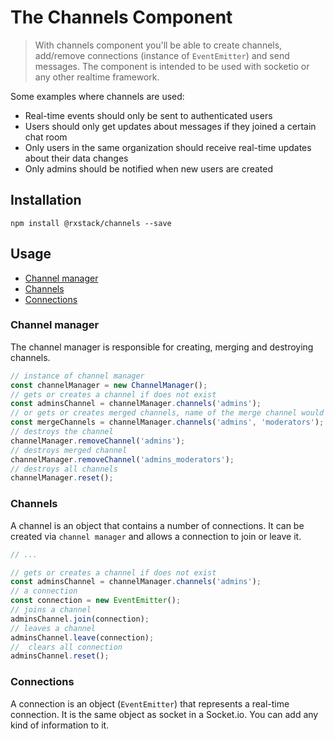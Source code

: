 # The Channels Component

> With channels component you'll be able to create channels, add/remove connections (instance of `EventEmitter`) 
and send messages. The component is intended to be used with socketio or any other realtime framework.
 
Some examples where channels are used:

- Real-time events should only be sent to authenticated users
- Users should only get updates about messages if they joined a certain chat room
- Only users in the same organization should receive real-time updates about their data changes
- Only admins should be notified when new users are created


## Installation

`npm install @rxstack/channels --save`

## Usage

* [Channel manager](#channel-manager)
* [Channels](#channels)
* [Connections](#connections)

### <a name="channel-manager"></a> Channel manager
The channel manager is responsible for creating, merging and destroying channels.

```typescript
// instance of channel manager
const channelManager = new ChannelManager();
// gets or creates a channel if does not exist
const adminsChannel = channelManager.channels('admins');
// or gets or creates merged channels, name of the merge channel would be admins_moderators
const mergeChannels = channelManager.channels('admins', 'moderators');
// destroys the channel
channelManager.removeChannel('admins');
// destroys merged channel
channelManager.removeChannel('admins_moderators');
// destroys all channels
channelManager.reset();
```

### <a name="channels"></a> Channels
A channel is an object that contains a number of connections. 
It can be created via `channel manager` and allows a connection to join or leave it.

```typescript
// ...

// gets or creates a channel if does not exist
const adminsChannel = channelManager.channels('admins');
// a connection
const connection = new EventEmitter();
// joins a channel
adminsChannel.join(connection);
// leaves a channel
adminsChannel.leave(connection);
//  clears all connection
adminsChannel.reset();
```

### <a name="connections"></a> Connections
A connection is an object (`EventEmitter`) that represents a real-time connection. 
It is the same object as socket in a Socket.io. You can add any kind of information to it.





